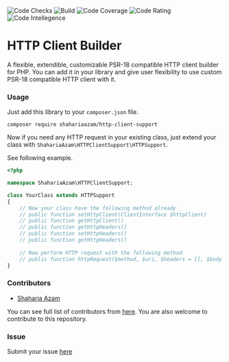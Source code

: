 
![Code Checks](https://github.com/shahariaazam/http-client-support/workflows/Code-Checks/badge.svg)
![Build](https://scrutinizer-ci.com/g/shahariaazam/http-client-support/badges/build.png?b=master)
![Code Coverage](https://scrutinizer-ci.com/g/shahariaazam/http-client-support/badges/coverage.png?b=master)
![Code Rating](https://scrutinizer-ci.com/g/shahariaazam/http-client-support/badges/quality-score.png?b=master)
![Code Intellegence](https://scrutinizer-ci.com/g/shahariaazam/http-client-support/badges/code-intelligence.svg?b=master)

# HTTP Client Builder

A flexible, extendible, customizable PSR-18 compatible HTTP client builder for PHP. 
You can add it in your library and give user flexibility to use custom PSR-18 compatible HTTP client with it.

### Usage

Just add this library to your `composer.json` file. 

```
composer require shahariaazam/http-client-support
```

Now if you need any HTTP request in your existing class, just extend your class with `ShahariaAzam\HTTPClientSupport\HTTPSupport`.

See following example.

```php
<?php

namespace ShahariaAzam\HTTPClientSupport;

class YourClass extends HTTPSupport
{
    // Now your class have the following method already
    // public function setHttpClient(ClientInterface $httpClient)
    // public function getHttpClient()
    // public function getHttpHeaders()
    // public function setHttpHeaders()
    // public function getHttpHeaders()
    
    // Now perform HTTP request with the following method
    // public function httpRequest($method, $uri, $headers = [], $body = null, $version = '1.1')
}
``` 

### Contributors

- [Shaharia Azam](https://github.com/shahariaazam)

You can see full list of contributors from [here](https://github.com/shahariaazam/http-client-support/graphs/contributors). 
You are also welcome to contribute to this repository.

### Issue

Submit your issue [here](https://github.com/shahariaazam/http-client-support/issues/new)